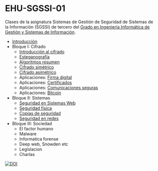 # EHU-SGSSI-01

Clases de la asignatura Sistemas de Gestión de Seguridad de Sistemas de la Información (SGSSI) de tercero del [Grado en Ingeniería Informática de Gestión y Sistemas de Información](https://www.ehu.eus/es/grado-ingenieria-informatica-de-gestion-y-sistemas-de-informacion-bizkaia).

* [Introducción](Introduccion/index.html)
* Bloque I: Cifrado
  * [Introducción al cifrado](Cifrado_intro/index.html)
  * [Esteganografía](Cifrado_esteganografia/index.html)
  * [Algoritmos resumen](Cifrado_resumen/index.html)
  * [Cifrado simétrico](Cifrado_simetrico/index.html)
  * [Cifrado asimétrico](Cifrado_asimetrico/index.html)
  * Aplicaciones: [Firma digital](Cifrado_firma/index.html)
  * Aplicaciones: [Certificados](Cifrado_certificados/index.html)
  * Aplicaciones: [Comunicaciones seguras](Cifrado_comunicaciones/index.html)
  * Aplicaciones: [Bitcoin](Cifrado_bitcoin/index.html)
* Bloque II: Sistemas
  * [Seguridad en Sistemas Web](Seguridad_web/index.html)
  * [Seguridad física](Seguridad_fisica/index.html)
  * [Copias de seguridad](Copias_seguridad/index.html)
  * [Seguridad en redes](Seguridad_redes/index.html)
* Bloque III: Sociedad
  * El factor humano
  * Malware
  * Informatica forense
  * Deep web, Snowden etc
  * Legislacion
  * Charlas

[![DOI](https://zenodo.org/badge/334955028.svg)](https://zenodo.org/badge/latestdoi/334955028)
